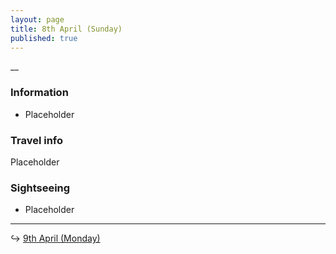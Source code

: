 ```yaml
---
layout: page
title: 8th April (Sunday)
published: true
---
```

__

### Information

- Placeholder

### Travel info

Placeholder

### Sightseeing

- Placeholder

<hr>

↪ [9th April (Monday)](/days/week5/9apr)
